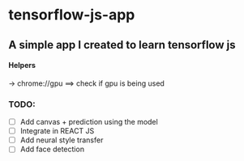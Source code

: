 # tensorflow-js-app

## A simple app I created to learn tensorflow js

#### Helpers

-> chrome://gpu ==> check if gpu is being used

### TODO:

- [ ] Add canvas + prediction using the model
- [ ] Integrate in REACT JS
- [ ] Add neural style transfer
- [ ] Add face detection